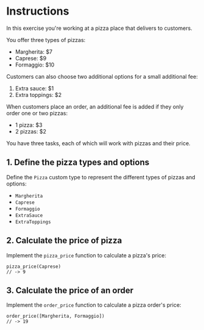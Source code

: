 # Instructions

In this exercise you're working at a pizza place that delivers to customers.

You offer three types of pizzas:

- Margherita: \$7
- Caprese: \$9
- Formaggio: \$10

Customers can also choose two additional options for a small additional fee:

1. Extra sauce: \$1
1. Extra toppings: \$2

When customers place an order, an additional fee is added if they only order one or two pizzas:

- 1 pizza: \$3
- 2 pizzas: \$2

You have three tasks, each of which will work with pizzas and their price.

## 1. Define the pizza types and options

Define the `Pizza` custom type to represent the different types of pizzas and options:

- `Margherita`
- `Caprese`
- `Formaggio`
- `ExtraSauce`
- `ExtraToppings`

## 2. Calculate the price of pizza

Implement the `pizza_price` function to calculate a pizza's price:

```gleam
pizza_price(Caprese)
// -> 9
```

## 3. Calculate the price of an order

Implement the `order_price` function to calculate a pizza order's price:

```gleam
order_price([Margherita, Formaggio])
// -> 19
```
